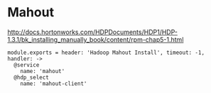 
# Mahout

http://docs.hortonworks.com/HDPDocuments/HDP1/HDP-1.3.1/bk_installing_manually_book/content/rpm-chap5-1.html

    module.exports = header: 'Hadoop Mahout Install', timeout: -1, handler: ->
      @service
        name: 'mahout'
      @hdp_select
        name: 'mahout-client'
